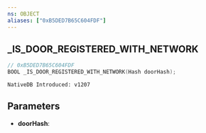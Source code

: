 ```yaml
---
ns: OBJECT
aliases: ["0xB5DED7B65C604FDF"]
---
```

## _IS_DOOR_REGISTERED_WITH_NETWORK

```c
// 0xB5DED7B65C604FDF
BOOL _IS_DOOR_REGISTERED_WITH_NETWORK(Hash doorHash);
```

```
NativeDB Introduced: v1207
```

## Parameters
* **doorHash**:
